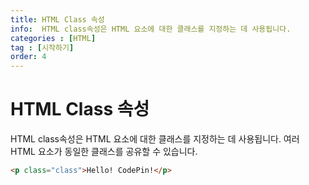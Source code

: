```yaml
---
title: HTML Class 속성
info:  HTML class속성은 HTML 요소에 대한 클래스를 지정하는 데 사용됩니다.
categories : [HTML]
tag : [시작하기]
order: 4
---
```

# HTML Class 속성
HTML class속성은 HTML 요소에 대한 클래스를 지정하는 데 사용됩니다.
여러 HTML 요소가 동일한 클래스를 공유할 수 있습니다.


```html
<p class="class">Hello! CodePin!</p>
```
